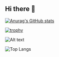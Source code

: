 ## Hi there 👋
[![Anurag's GitHub stats](https://github-readme-stats.vercel.app/api?username=Vandriadis)](https://github.com/anuraghazr/github-readme-stats)

[![trophy](https://github-profile-trophy.vercel.app/?username=Vandriadis&theme=onedark)](https://github.com/ryo-ma/github-profile-trophy)

![Alt text](https://spotify-recently-played-readme.vercel.app/api?user=31jot7dmxf777cunhkoljeagak4e)

![Top Langs](https://github-readme-stats.vercel.app/api/top-langs/?username=Vandriadis&layout=compact)
<!--
**Vandriadis/Vandriadis** is a ✨ _special_ ✨ repository because its `README.md` (this file) appears on your GitHub profile.

Here are some ideas to get you started:

- 🔭 I’m currently working on ...
- 🌱 I’m currently learning ...
- 👯 I’m looking to collaborate on ...
- 🤔 I’m looking for help with ...
- 💬 Ask me about ...
- 📫 How to reach me: ...
- 😄 Pronouns: ...
- ⚡ Fun fact: ...
-->

